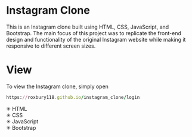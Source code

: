 # Instagram Clone

This is an Instagram clone built using HTML, CSS, JavaScript, and Bootstrap. The main focus of this project was to replicate the front-end design and functionality of the original Instagram website while making it responsive to different screen sizes.

# View

To view the Instagram clone, simply open 
```ruby
https://roxbury118.github.io/instagram_clone/login
```

✳ HTML </br>
✳ CSS  </br>
✳ JavaScript  </br>
✳ Bootstrap  </br>

